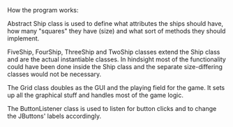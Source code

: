How the program works:

Abstract Ship class is used to define what attributes the ships should have, how many "squares" they have (size) and what sort of methods they should implement.

FiveShip, FourShip, ThreeShip and TwoShip classes extend the Ship class and are the actual instantiable classes. In hindsight most of the functionality could have been done inside the Ship class and the separate size-differing classes would not be necessary.

The Grid class doubles as the GUI and the playing field for the game. It sets up all the graphical stuff and handles most of the game logic.

The ButtonListener class is used to listen for button clicks and to change the JButtons' labels accordingly.

